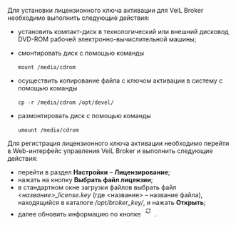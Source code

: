 Для установки лицензионного ключа активации для VeiL Broker необходимо выполнить следующие действия:

   - установить компакт-диск в технологический или внешний дисковод DVD-ROM рабочей электронно-вычислительной машины;

   - смонтировать диск с помощью команды

     `mount /media/cdrom`

   - осуществить копирование файла с ключом активации в систему с помощью команды

     `cp -r /media/cdrom /opt/devel/`

   - размонтировать диск с помощью команды

     `umount /media/cdrom`

Для регистрация лицензионного ключа активации необходимо перейти в Web-интерфейс управления VeiL Broker 
и выполнить следующие действия:

   - перейти в раздел **Настройки** – **Лицензирование**;
   - нажать на кнопку **Выбрать файл лицензии**;
   - в стандартном окне загрузки файлов выбрать файл *<название>_license.key* (где <название> – название файла), находящийся в каталоге */opt/broker_key/*, и нажать **Открыть**;
   - далее обновить информацию по кнопке ![image](../../_assets/common/update.png). 
